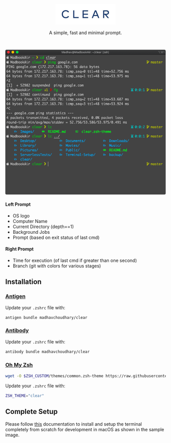 <p align="center">
  <img src="Images/logo.jpeg" height="64">  
<p align="center">A simple, fast and minimal prompt.</p>

</br>
<p align="center"><img src="Images/sample.png" width="864"></p>

#### Left Prompt
* OS logo
* Computer Name
* Current Directory (depth==1)
* Background Jobs
* Prompt (based on exit status of last cmd)

#### Right Prompt
* Time for execution (of last cmd if greater than one second)
* Branch (git with colors for various stages)

## Installation

### [Antigen](https://github.com/zsh-users/antigen)

Update your `.zshrc` file with:

```sh
antigen bundle madhavchoudhary/clear
```

### [Antibody](https://github.com/getantibody/antibody)

Update your `.zshrc` file with:

```sh
antibody bundle madhavchoudhary/clear
```

### [Oh My Zsh](http://ohmyz.sh)

```sh
wget -O $ZSH_CUSTOM/themes/common.zsh-theme https://raw.githubusercontent.com/madhavchoudhary/clear/master/clear.zsh-theme
```

Update your `.zshrc` file with:
```sh
ZSH_THEME="clear"
```

## Complete Setup

Please follow [this](https://github.com/MadhavChoudhary/Terminal-Setup) documentation to install and setup the terminal completely from scratch for development in macOS as shown in the sample image.  
